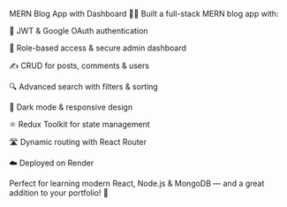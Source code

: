 MERN Blog App with Dashboard 📝🚀
Built a full-stack MERN blog app with:

🔐 JWT & Google OAuth authentication

👥 Role-based access & secure admin dashboard

✍️ CRUD for posts, comments & users

🔍 Advanced search with filters & sorting

🌙 Dark mode & responsive design

⚛️ Redux Toolkit for state management

🛣️ Dynamic routing with React Router

☁️ Deployed on Render

Perfect for learning modern React, Node.js & MongoDB — and a great addition to your portfolio! 🎯
